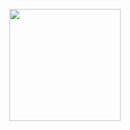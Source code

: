
<a href=" https://betterdiscord.net/ghdl?id=2813" target="_blank"> <img src=" https://betterdiscord.net/ghdl?id=2813" alt="" width="200px" height="200px"> </a>
